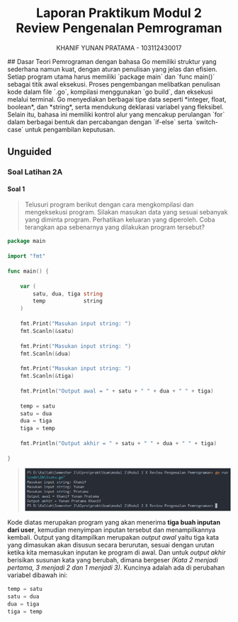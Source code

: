 <h1 align="center">Laporan Praktikum Modul 2 <br>Review Pengenalan Pemrograman</h1>
<p align="center">KHANIF YUNAN PRATAMA - 103112430017</p>
## Dasar Teori
Pemrograman dengan bahasa Go memiliki struktur yang sederhana namun kuat, dengan aturan penulisan yang jelas dan efisien. Setiap program utama harus memiliki `package main` dan `func main()` sebagai titik awal eksekusi. Proses pengembangan melibatkan penulisan kode dalam file `.go`, kompilasi menggunakan `go build`, dan eksekusi melalui terminal. Go menyediakan berbagai tipe data seperti *integer, float, boolean*, dan *string*, serta mendukung deklarasi variabel yang fleksibel. Selain itu, bahasa ini memiliki kontrol alur yang mencakup perulangan `for` dalam berbagai bentuk dan percabangan dengan `if-else` serta `switch-case` untuk pengambilan keputusan.

## Unguided

### Soal Latihan 2A

#### Soal 1

> Telusuri program berikut dengan cara mengkompilasi dan mengeksekusi program. Silakan masukan data yang sesuai sebanyak yang diminta program. Perhatikan keluaran yang diperoleh. Coba terangkan apa sebenarnya yang dilakukan program tersebut?

```go
package main

import "fmt"

func main() {

    var (
        satu, dua, tiga string
        temp            string
    )

    fmt.Print("Masukan input string: ")
    fmt.Scanln(&satu)

    fmt.Print("Masukan input string: ")
    fmt.Scanln(&dua)

    fmt.Print("Masukan input string: ")
    fmt.Scanln(&tiga)

    fmt.Println("Output awal = " + satu + " " + dua + " " + tiga)

    temp = satu
    satu = dua
    dua = tiga
    tiga = temp

    fmt.Println("Output akhir = " + satu + " " + dua + " " + tiga)

}
```
>![Output](output/2A/soal1.png)

Kode diatas merupakan program yang akan menerima **tiga buah inputan dari user**, kemudian menyimpan inputan tersebut dan menampilkannya kembali. Output yang ditampilkan merupakan *output awal* yaitu tiga kata yang dimasukan akan disusun secara berurutan, sesuai dengan urutan ketika kita memasukan inputan ke program di awal. Dan untuk *output akhir* berisikan susunan kata yang berubah, dimana bergeser *(Kata 2 menjadi pertama, 3 menjadi 2 dan 1 menjadi 3)*. Kuncinya adalah ada di perubahan variabel dibawah ini:

```go
temp = satu
satu = dua
dua = tiga
tiga = temp
```

